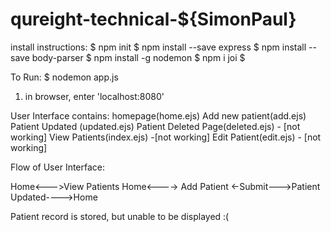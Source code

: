 # qureight-technical-${SimonPaul}
install instructions:
$ npm init
$ npm install --save express
$ npm install --save body-parser
$ npm install -g nodemon
$ npm i joi
$ 
 
 To Run:
 $ nodemon app.js
 
 1) in browser, enter 'localhost:8080'
 
User Interface contains:
homepage(home.ejs)
Add new patient(add.ejs)
Patient Updated (updated.ejs)
Patient Deleted Page(deleted.ejs) - [not working]
View Patients(index.ejs) -[not working]
Edit Patient(edit.ejs) - [not working]

Flow of User Interface:

Home<--->View Patients
Home<----> Add Patient <-Submit--->Patient Updated---->Home

Patient record is stored, but unable to be displayed :(
